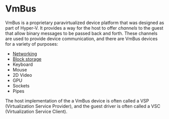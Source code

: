 # VmBus

VmBus is a proprietary paravirtualized device platform that was designed as part
of Hyper-V. It provides a way for the host to offer _channels_ to the guest that
allow binary messages to be passed back and forth. These channels are used to
provide device communication, and there are VmBus devices for a variety of
purposes:

* [Networking](../net.md)
* [Block storage](../block.md)
* Keyboard
* Mouse
* 2D Video
* GPU
* Sockets
* Pipes

The host implementation of the a VmBus device is often called a VSP
(Virtualization Service Provider), and the guest driver is often called a VSC
(Virtualization Service Client).
